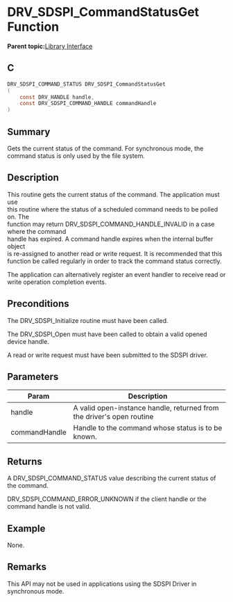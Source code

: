 # DRV\_SDSPI\_CommandStatusGet Function

**Parent topic:**[Library Interface](GUID-7A1B4F41-7CC6-49CF-941E-25265059D247.md)

## C

```c
DRV_SDSPI_COMMAND_STATUS DRV_SDSPI_CommandStatusGet
(
    const DRV_HANDLE handle,
    const DRV_SDSPI_COMMAND_HANDLE commandHandle
)
```

## Summary

Gets the current status of the command. For synchronous mode, the command status is only used by the file system.

## Description

This routine gets the current status of the command. The application must use<br />this routine where the status of a scheduled command needs to be polled on. The<br />function may return DRV\_SDSPI\_COMMAND\_HANDLE\_INVALID in a case where the command<br />handle has expired. A command handle expires when the internal buffer object<br />is re-assigned to another read or write request. It is recommended that this<br />function be called regularly in order to track the command status correctly.

The application can alternatively register an event handler to receive read or<br />write operation completion events.

## Preconditions

The DRV\_SDSPI\_Initialize routine must have been called.

The DRV\_SDSPI\_Open must have been called to obtain a valid opened device handle.

A read or write request must have been submitted to the SDSPI driver.

## Parameters

|Param|Description|
|-----|-----------|
|handle|A valid open-instance handle, returned from the driver's open routine|
|commandHandle|Handle to the command whose status is to be known.|

## Returns

A DRV\_SDSPI\_COMMAND\_STATUS value describing the current status of the command.

DRV\_SDSPI\_COMMAND\_ERROR\_UNKNOWN if the client handle or the command handle is not valid.

## Example

None.

## Remarks

This API may not be used in applications using the SDSPI Driver in synchronous mode.

